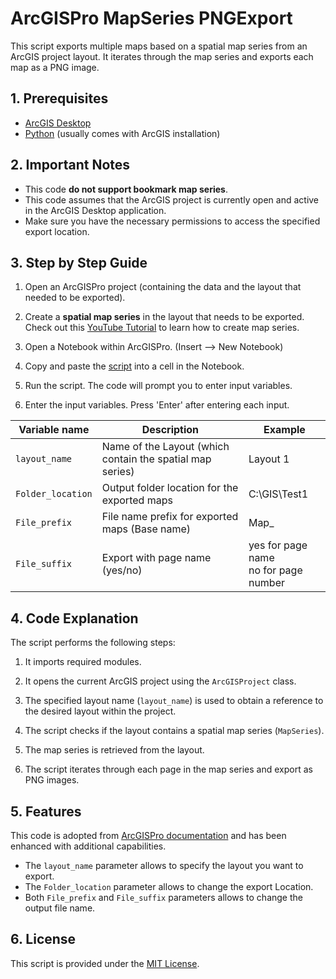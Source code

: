 # ArcGISPro MapSeries PNGExport
This script exports multiple maps based on a spatial map series from an ArcGIS project layout. It iterates through the map series and exports each map as a PNG image.

## 1. Prerequisites

- [ArcGIS Desktop](https://www.esri.com/en-us/arcgis/products/arcgis-desktop/overview)
- [Python](https://www.python.org/) (usually comes with ArcGIS installation)

## 2. Important Notes

- This code **do not support bookmark map series**.
- This code assumes that the ArcGIS project is currently open and active in the ArcGIS Desktop application.
- Make sure you have the necessary permissions to access the specified export location.

## 3. Step by Step Guide

1. Open an ArcGISPro project (containing the data and the layout that needed to be exported).

3. Create a **spatial map series** in the layout that needs to be exported. <br> Check out this [YouTube Tutorial](https://www.youtube.com/watch?v=MNG381rli24) to learn how to create map series.

5. Open a Notebook within ArcGISPro. (Insert --> New Notebook)

6. Copy and paste the [script](ArcGISPro_MapSeries_PNGExport) into a cell in the Notebook.

7. Run the script. The code will prompt you to enter input variables.
   
9. Enter the input variables. Press 'Enter' after entering each input.

| Variable name | Description | Example | 
| -------- | -------- | -------- |
| `layout_name` | Name of the Layout (which contain the spatial map series) | Layout 1|
| `Folder_location` | Output folder location for the exported maps | C:\GIS\Test1|
| `File_prefix` | File name prefix for exported maps (Base name) | Map_|
| `File_suffix` | Export with page name (yes/no) | yes for page name <br> no for page number|

## 4. Code Explanation

The script performs the following steps:

1. It imports required modules.

2. It opens the current ArcGIS project using the `ArcGISProject` class.

3. The specified layout name (`layout_name`) is used to obtain a reference to the desired layout within the project.

4. The script checks if the layout contains a spatial map series (`MapSeries`).

5. The map series is retrieved from the layout.

6. The script iterates through each page in the map series and export as PNG images.

## 5. Features

This code is adopted from  [ArcGISPro documentation](https://pro.arcgis.com/en/pro-app/latest/arcpy/mapping/mapseries-class.htm) and has been enhanced with additional capabilities.
- The `layout_name` parameter allows to specify the layout you want to export.
- The `Folder_location` parameter allows to change the export Location.
- Both `File_prefix` and `File_suffix` parameters allows to change the output file name.


## 6. License

This script is provided under the [MIT License](LICENSE).
